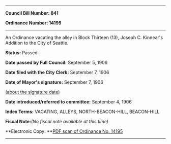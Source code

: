 

********

**Council Bill Number: 841**
   
**Ordinance Number: 14195**
********

 An Ordinance vacating the alley in Block Thirteen (13), Joseph C. Kinnear's Addition to the City of Seattle.

**Status:** Passed
   
**Date passed by Full Council:** September 5, 1906
   
**Date filed with the City Clerk:** September 7, 1906
   
**Date of Mayor's signature:** September 7, 1906
   
[(about the signature date)](/~public/approvaldate.htm)
   
   
   
**Date introduced/referred to committee:** September 4, 1906
   
   
**Index Terms:** VACATING, ALLEYS, NORTH-BEACON-HILL, BEACON-HILL

**Fiscal Note:**_(No fiscal note available at this time)_

**Electronic Copy: **[PDF scan of Ordinance No. 14195](/~archives/Ordinances/Ord_14195.pdf)

********

